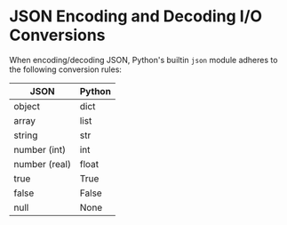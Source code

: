 # JSON Encoding and Decoding I/O Conversions

When encoding/decoding JSON, Python's builtin `json` module adheres to the following conversion rules:

| JSON          | Python  |
|---------------|---------|
| object        | dict    |
| array         | list    |
| string        | str     |
| number (int)  | int     |
| number (real) | float   |
| true          | True    |
| false         | False   |
| null          | None    |
